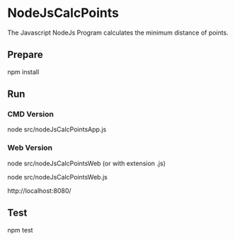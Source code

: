 # NodeJsCalcPoints
The Javascript NodeJs Program calculates the minimum distance of points.

## Prepare
npm install

## Run
### CMD Version
node src/nodeJsCalcPointsApp.js

### Web Version
node src/nodeJsCalcPointsWeb (or with extension .js)

node src/nodeJsCalcPointsWeb.js

http://localhost:8080/

## Test
npm test
